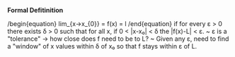 
**Formal Defitinition**

/begin{equation}
lim_{x->x_{0}} = f(x) = l
/end{equation}
if for every ε > 0 there exists δ > 0 such that for all x, if 0 < |x-x₀| < δ the |f(x)-L| < ε.
~ ε is a "tolerance" -> how close does f need to be to L?
~ Given any ε, need to find a "window" of x values within δ of x₀ so that f stays within ε of L.

